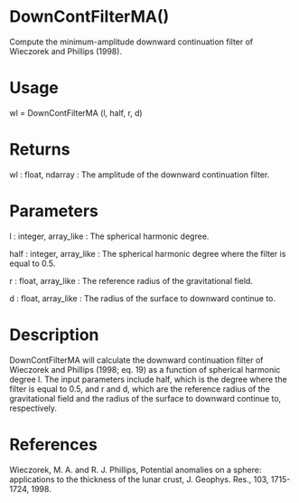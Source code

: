 # DownContFilterMA()

Compute the minimum-amplitude downward continuation filter of Wieczorek and Phillips (1998).

# Usage

wl = DownContFilterMA (l, half, r, d)

# Returns

wl : float, ndarray
:   The amplitude of the downward continuation filter.

# Parameters

l : integer, array_like
:   The spherical harmonic degree.

half : integer, array_like
:   The spherical harmonic degree where the filter is equal to 0.5.

r : float, array_like
:   The reference radius of the gravitational field.

d : float, array_like
:   The radius of the surface to downward continue to.

# Description

DownContFilterMA will calculate the downward continuation filter of Wieczorek and Phillips (1998; eq. 19) as a function of spherical harmonic degree l. The input parameters include half, which is the degree where the filter is equal to 0.5, and r and d, which are the reference radius of the gravitational field and the radius of the surface to downward continue to, respectively.

# References

Wieczorek, M. A. and R. J. Phillips, Potential anomalies on a sphere: applications to the thickness of the lunar crust, J. Geophys. Res., 103, 1715-1724, 1998.
